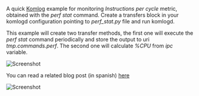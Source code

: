 A quick [Komlog](https://www.komlog.io) example for monitoring *Instructions per cycle*
metric, obtained with the *perf stat* command. Create a transfers block in your komlogd
configuration pointing to *perf_stat.py* file and run komlogd.

This example will create two transfer methods, the first one will execute the *perf stat* command periodically
and store the output to uri *tmp.commands.perf*. The second one will calculate *%CPU* from *ipc* variable.

![Screenshot](https://cloud.githubusercontent.com/assets/2930882/26283443/046564be-3e29-11e7-86ca-ea1132932f00.png)

You can read a related blog post (in spanish) [here](https://medium.com/p/ae43241b6e5b)

![Screenshot](https://cloud.githubusercontent.com/assets/2930882/26277717/d32bdafe-3d8d-11e7-9c77-23713c154495.png)
